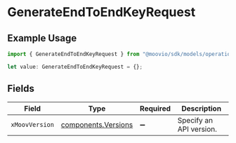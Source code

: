 # GenerateEndToEndKeyRequest

## Example Usage

```typescript
import { GenerateEndToEndKeyRequest } from "@moovio/sdk/models/operations";

let value: GenerateEndToEndKeyRequest = {};
```

## Fields

| Field                                                      | Type                                                       | Required                                                   | Description                                                |
| ---------------------------------------------------------- | ---------------------------------------------------------- | ---------------------------------------------------------- | ---------------------------------------------------------- |
| `xMoovVersion`                                             | [components.Versions](../../models/components/versions.md) | :heavy_minus_sign:                                         | Specify an API version.                                    |